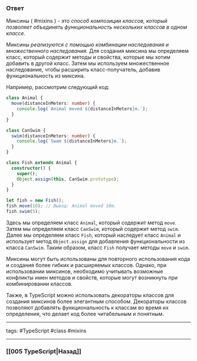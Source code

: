 ### Ответ

Миксины ( #mixins ) - это *способ композиции классов, который позволяет объединять функциональность нескольких классов в одном классе.*

Миксины *реализуются с помощью комбинации наследования и множественного наследования.* Для создания миксина мы определяем класс, который содержит методы и свойства, которые мы хотим добавить в другой класс. Затем мы используем множественное наследование, чтобы расширить класс-получатель, добавив функциональность из миксина.

Например, рассмотрим следующий код:

```typescript
class Animal {
  move(distanceInMeters: number) {
    console.log(`Animal moved ${distanceInMeters}m.`);
  }
}

class CanSwim {
  swim(distanceInMeters: number) {
    console.log(`Swam ${distanceInMeters}m.`);
  }
}

class Fish extends Animal {
  constructor() {
    super();
    Object.assign(this, CanSwim.prototype);
  }
}

let fish = new Fish();
fish.move(10); // Вывод: Animal moved 10m.
fish.swim(5);
```

Здесь мы определяем класс `Animal`, который содержит метод `move`. Затем мы определяем класс `CanSwim`, который содержит метод `swim`. Далее мы определяем класс `Fish`, который наследует класс `Animal` и использует метод `Object.assign` для добавления функциональности из класса `CanSwim`. Таким образом, класс `Fish` получает методы `move` и `swim`.

Миксины могут быть использованы для повторного использования кода и создания более гибких и расширяемых классов. Однако, при использовании миксинов, необходимо учитывать возможные конфликты имен методов и свойств, которые могут возникнуть при комбинировании классов.

Также, в TypeScript можно использовать декораторы классов для создания миксинов более элегантным способом. Декораторы классов позволяют добавлять функциональность к классам во время их определения, что делает код более читабельным и понятным.

___
tags: #TypeScript #class #mixins

_____

### [[005 TypeScript|Назад]]